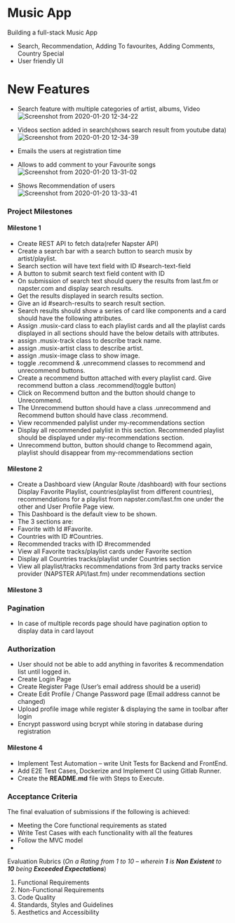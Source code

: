 # Music App



Building a full-stack Music App 

  - Search, Recommendation, Adding To favourites, Adding Comments, Country Special
  - User friendly UI

# New Features
  - Search feature with multiple categories of artist, albums, Video
   ![Screenshot from 2020-01-20 12-34-22](https://user-images.githubusercontent.com/22481120/72708203-393b4c80-3b88-11ea-8260-4e5229f2493e.png)

  - Videos section added in search(shows search result from youtube data)
  ![Screenshot from 2020-01-20 12-34-39](https://user-images.githubusercontent.com/22481120/72708443-b961b200-3b88-11ea-97d7-8a9d80e46d37.png)
  
  - Emails the users at registration time
  - Allows to add comment to your Favourite songs
  ![Screenshot from 2020-01-20 13-31-02](https://user-images.githubusercontent.com/22481120/72708684-4a388d80-3b89-11ea-865c-6dae09298d02.png)
  - Shows Recommendation of users
  ![Screenshot from 2020-01-20 13-33-41](https://user-images.githubusercontent.com/22481120/72708893-b61af600-3b89-11ea-8748-3df2fd7d9e76.png)
  
  ### Project Milestones
  
  
  
  #### Milestone 1 
  - Create REST API to fetch data(refer Napster API)
  - Create a search bar with a search button to search musix by
     artist/playlist.
- Search section will have text field with ID #search-text-field
- A button to submit search text field content with ID
- On submission of search text should query the results from last.fm
or napster.com and display search results.
- Get the results displayed in search results section.
- Give an id #search-results to search result section.
- Search results should show a series of card like components and a
card should have the following attributes.
- Assign .musix-card class to each playlist cards and all the playlist
cards displayed in all sections should have the below details with
attributes.
- assign .musix-track class to describe track name.
- assign .musix-artist class to describe artist.
- assign .musix-image class to show image.
- toggle .recommend & .unrecommend classes to recommend and
unrecommend buttons.
- Create a recommend button attached with every playlist card. Give
recommend button a class .recommend(toggle button)
- Click on Recommend button and the button should change to
Unrecommend.
- The Unrecommend button should have a class .unrecommend and Recommend
button should have class .recommend.
- View recommended palylist under my-recommendations section
- Display all recommended palylist in this section. Recommended
playlist should be displayed under my-recommendations section.
- Unrecommend button, button should change to Recommend again, playlist
should disappear from my-recommendations section
 #### Milestone 2
 - Create a Dashboard view (Angular Route /dashboard) with four
sections Display Favorite Playlist, countries(playlist from different
countries), recommendations for a playlist from napster.com/last.fm
one under the other and User Profile Page view.
- This Dashboard is the default view to be shown.
- The 3 sections are:
- Favorite with Id #Favorite.
- Countries with ID #Countries.
- Recommended tracks with ID #recommended
- View all Favorite tracks/playlist cards under Favorite section
- Display all Countries tracks/playlist under Countries section
- View all playlist/tracks recommendations from 3rd party tracks
service provider (NAPSTER API/last.fm) under recommendations section
#### Milestone 3
### Pagination
- In case of multiple records page should have pagination option to
display data in card layout
### Authorization
- User should not be able to add anything in favorites & recommendation
list until logged in.
- Create Login Page
- Create Register Page (User’s email address should be a userid)
- Create Edit Profile / Change Password page (Email address cannot be
changed)
- Upload profile image while register & displaying the same in toolbar
after login
- Encrypt password using bcrypt while storing in database during
registration
#### Milestone 4
- Implement Test Automation – write Unit Tests for Backend and
FrontEnd.
- Add E2E Test Cases, Dockerize and Implement CI using Gitlab Runner.
- Create the **README.md** file with Steps to Execute.
### Acceptance Criteria
The final evaluation of submissions if the following is achieved:
- Meeting the Core functional requirements as stated
- Write Test Cases with each functionality with all the features
- Follow the MVC model
-
Evaluation Rubrics (_On a Rating from 1 to 10 – wherein_ _**1**_
_is_ _**Non Existent**_ _to_ _**10**_ _being_ _**Exceeded
Expectations**_)
1. Functional Requirements
2. Non-Functional Requirements
3. Code Quality
4. Standards, Styles and Guidelines
5. Aesthetics and Accessibility
